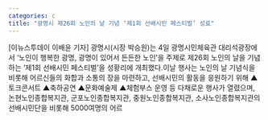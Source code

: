 ```yaml
---
categories: c
title: "광명시 제26회 노인의 날 기념 ‘제1회 선배시민 페스티벌’ 성료"
---
```

[이뉴스투데이 이배윤 기자] 광명시(시장 박승원)는 4일 광명시민체육관 대리석광장에서 ‘노인이 행복한 광명, 광명이 있어서 든든한 노인’을 주제로 제26회 노인의 날을 기념하는 ‘제1회 선배시민 페스티벌’을 성황리에 개최했다.이날 행사는 노인의 날 기념식을 비롯해 어르신들의 화합과 소통의 장을 마련하고, 선배시민의 활동을 응원하기 위해 ▲토크콘서트 ▲축하공연 ▲문화예술제 ▲체험부스 운영 등 다채로운 행사가 열렸으며, 논현노인종합복지관, 군포노인종합복지관, 중원노인종합복지관, 소사노인종합복지관의 선배시민단을 비롯해 5000여명의 어르